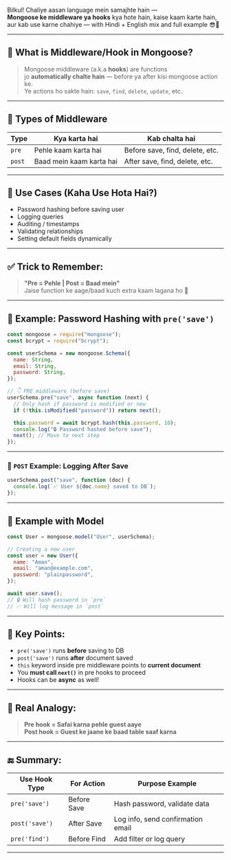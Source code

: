 Bilkul! Chaliye aasan language mein samajhte hain —  
**Mongoose ke middleware ya hooks** kya hote hain, kaise kaam karte hain, aur kab use karne chahiye — with Hindi + English mix and full example 😎🔁

---

## 🧠 What is Middleware/Hook in Mongoose?

> Mongoose middleware (a.k.a **hooks**) are functions  
> jo **automatically chalte hain** — before ya after kisi mongoose action ke.  
> Ye actions ho sakte hain: `save`, `find`, `delete`, `update`, etc.

---

## 🔧 Types of Middleware

| Type   | Kya karta hai            | Kab chalta hai                  |
| ------ | ------------------------ | ------------------------------- |
| `pre`  | Pehle kaam karta hai     | Before save, find, delete, etc. |
| `post` | Baad mein kaam karta hai | After save, find, delete, etc.  |

---

## 🔁 Use Cases (Kaha Use Hota Hai?)

- Password hashing before saving user
- Logging queries
- Auditing / timestamps
- Validating relationships
- Setting default fields dynamically

---

## ✅ Trick to Remember:

> **"Pre = Pehle | Post = Baad mein"**  
> Jaise function ke aage/baad kuch extra kaam lagana ho 🔨

---

## 🧪 Example: Password Hashing with `pre('save')`

```js
const mongoose = require("mongoose");
const bcrypt = require("bcrypt");

const userSchema = new mongoose.Schema({
  name: String,
  email: String,
  password: String,
});

// 👇 PRE middleware (before save)
userSchema.pre("save", async function (next) {
  // Only hash if password is modified or new
  if (!this.isModified("password")) return next();

  this.password = await bcrypt.hash(this.password, 10);
  console.log("🔒 Password hashed before save");
  next(); // Move to next step
});
```

---

### 🔁 `POST` Example: Logging After Save

```js
userSchema.post("save", function (doc) {
  console.log(`✅ User ${doc.name} saved to DB`);
});
```

---

## 🧪 Example with Model

```js
const User = mongoose.model("User", userSchema);

// Creating a new user
const user = new User({
  name: "Aman",
  email: "aman@example.com",
  password: "plainpassword",
});

await user.save();
// 🔒 Will hash password in `pre`
// ✅ Will log message in `post`
```

---

## 📌 Key Points:

- `pre('save')` runs **before** saving to DB
- `post('save')` runs **after** document saved
- `this` keyword inside pre middleware points to **current document**
- You **must call `next()`** in pre hooks to proceed
- Hooks can be **async** as well!

---

## 🧠 Real Analogy:

> **Pre hook = Safai karna pehle guest aaye**  
> **Post hook = Guest ke jaane ke baad table saaf karna**

---

## 🔚 Summary:

| Use Hook Type  | For Action  | Purpose Example                   |
| -------------- | ----------- | --------------------------------- |
| `pre('save')`  | Before Save | Hash password, validate data      |
| `post('save')` | After Save  | Log info, send confirmation email |
| `pre('find')`  | Before Find | Add filter or log query           |

---
